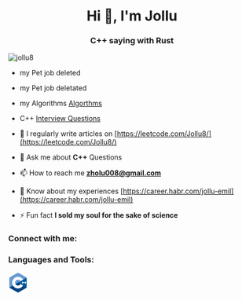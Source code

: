 <h1 align="center">Hi 👋, I'm Jollu</h1>
<h3 align="center">C++ saying  with Rust</h3>

<p align="left"> <img src="https://komarev.com/ghpvc/?username=jollu8&label=Profile%20views&color=0e75b6&style=flat" alt="jollu8" /> </p>

- my Pet job deleted
- my Pet job deletated
- my Algorithms [Algorthms](https://github.com/Jollu8/Algorithms)

- C++ [Interview Questions](https://github.com/Jollu8/C-INTERVIEW-QUESTIONS) 


- 📝 I regularly write articles on [https://leetcode.com/Jollu8/](https://leetcode.com/Jollu8/)

- 💬 Ask me about **C++** Questions

- 📫 How to reach me **zholu008@gmail.com**

- 📄 Know about my experiences [https://career.habr.com/jollu-emil](https://career.habr.com/jollu-emil)

- ⚡ Fun fact **I sold my soul for the sake of science**

<h3 align="left">Connect with me:</h3>
<p align="left">
</p>

<h3 align="left">Languages and Tools:</h3>
<p align="left"> <a href="https://www.w3schools.com/cpp/" target="_blank" rel="noreferrer"> <img src="https://raw.githubusercontent.com/devicons/devicon/master/icons/cplusplus/cplusplus-original.svg" alt="cplusplus" width="40" height="40"/> </a> </p>
